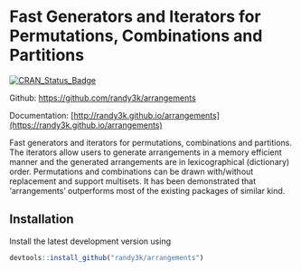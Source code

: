 
<!-- README.md is generated from README.Rmd. Please edit that file -->

# Fast Generators and Iterators for Permutations, Combinations and Partitions

[![CRAN\_Status\_Badge](http://www.r-pkg.org/badges/version/arrangements)](https://cran.r-project.org/package=arrangements)

Github: <https://github.com/randy3k/arrangements>

Documentation:
[http://randy3k.github.io/arrangements](https://randy3k.github.io/arrangements)

Fast generators and iterators for permutations, combinations and
partitions. The iterators allow users to generate arrangements in a
memory efficient manner and the generated arrangements are in
lexicographical (dictionary) order. Permutations and combinations can be
drawn with/without replacement and support multisets. It has been
demonstrated that ‘arrangements’ outperforms most of the existing
packages of similar kind.

## Installation

Install the latest development version using

``` r
devtools::install_github("randy3k/arrangements")
```

